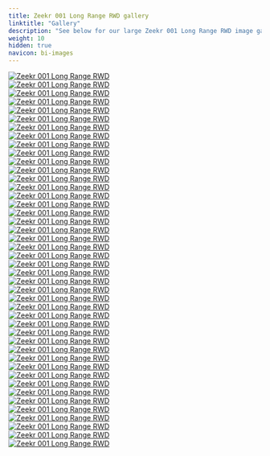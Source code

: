 ```yaml
---
title: Zeekr 001 Long Range RWD gallery
linktitle: "Gallery"
description: "See below for our large Zeekr 001 Long Range RWD image gallery. Click pictures for high-resolution versions."
weight: 10
hidden: true
navicon: bi-images
---
```

<!-- markdownlint-disable MD033 -->
<div class="row" id ="my-gallery">
	<div class="pswp-grid-item col-6 col-md-4">
		<a href="https://media.evkx.net/multimedia/models/zeekr/001/001_long_range_rwd/camera_1.jpg"
data-pswp-src="https://media.evkx.net/multimedia/models/zeekr/001/001_long_range_rwd/camera_1.jpg"
data-pswp-width="3000"
data-pswp-height="2250" 
target="_blank">
			<img src="https://media.evkx.net/multimedia/models/zeekr/001/001_long_range_rwd/camera_1_xst.jpg" alt="Zeekr 001 Long Range RWD" class="img-fluid img-thumbnail" />
		</a>
	</div>
	<div class="pswp-grid-item col-6 col-md-4">
		<a href="https://media.evkx.net/multimedia/models/zeekr/001/001_long_range_rwd/camera_2.jpg"
data-pswp-src="https://media.evkx.net/multimedia/models/zeekr/001/001_long_range_rwd/camera_2.jpg"
data-pswp-width="3000"
data-pswp-height="2250" 
target="_blank">
			<img src="https://media.evkx.net/multimedia/models/zeekr/001/001_long_range_rwd/camera_2_xst.jpg" alt="Zeekr 001 Long Range RWD" class="img-fluid img-thumbnail" />
		</a>
	</div>
	<div class="pswp-grid-item col-6 col-md-4">
		<a href="https://media.evkx.net/multimedia/models/zeekr/001/001_long_range_rwd/camera_3.jpg"
data-pswp-src="https://media.evkx.net/multimedia/models/zeekr/001/001_long_range_rwd/camera_3.jpg"
data-pswp-width="3000"
data-pswp-height="2000" 
target="_blank">
			<img src="https://media.evkx.net/multimedia/models/zeekr/001/001_long_range_rwd/camera_3_xst.jpg" alt="Zeekr 001 Long Range RWD" class="img-fluid img-thumbnail" />
		</a>
	</div>
	<div class="pswp-grid-item col-6 col-md-4">
		<a href="https://media.evkx.net/multimedia/models/zeekr/001/001_long_range_rwd/charging_1.jpg"
data-pswp-src="https://media.evkx.net/multimedia/models/zeekr/001/001_long_range_rwd/charging_1.jpg"
data-pswp-width="3000"
data-pswp-height="2250" 
target="_blank">
			<img src="https://media.evkx.net/multimedia/models/zeekr/001/001_long_range_rwd/charging_1_xst.jpg" alt="Zeekr 001 Long Range RWD" class="img-fluid img-thumbnail" />
		</a>
	</div>
	<div class="pswp-grid-item col-6 col-md-4">
		<a href="https://media.evkx.net/multimedia/models/zeekr/001/001_long_range_rwd/doorhandles_1.jpg"
data-pswp-src="https://media.evkx.net/multimedia/models/zeekr/001/001_long_range_rwd/doorhandles_1.jpg"
data-pswp-width="3000"
data-pswp-height="2250" 
target="_blank">
			<img src="https://media.evkx.net/multimedia/models/zeekr/001/001_long_range_rwd/doorhandles_1_xst.jpg" alt="Zeekr 001 Long Range RWD" class="img-fluid img-thumbnail" />
		</a>
	</div>
	<div class="pswp-grid-item col-6 col-md-4">
		<a href="https://media.evkx.net/multimedia/models/zeekr/001/001_long_range_rwd/exterior_1.jpg"
data-pswp-src="https://media.evkx.net/multimedia/models/zeekr/001/001_long_range_rwd/exterior_1.jpg"
data-pswp-width="3000"
data-pswp-height="2000" 
target="_blank">
			<img src="https://media.evkx.net/multimedia/models/zeekr/001/001_long_range_rwd/exterior_1_xst.jpg" alt="Zeekr 001 Long Range RWD" class="img-fluid img-thumbnail" />
		</a>
	</div>
	<div class="pswp-grid-item col-6 col-md-4">
		<a href="https://media.evkx.net/multimedia/models/zeekr/001/001_long_range_rwd/exterior_2.jpg"
data-pswp-src="https://media.evkx.net/multimedia/models/zeekr/001/001_long_range_rwd/exterior_2.jpg"
data-pswp-width="3000"
data-pswp-height="2000" 
target="_blank">
			<img src="https://media.evkx.net/multimedia/models/zeekr/001/001_long_range_rwd/exterior_2_xst.jpg" alt="Zeekr 001 Long Range RWD" class="img-fluid img-thumbnail" />
		</a>
	</div>
	<div class="pswp-grid-item col-6 col-md-4">
		<a href="https://media.evkx.net/multimedia/models/zeekr/001/001_long_range_rwd/exterior_3.jpeg"
data-pswp-src="https://media.evkx.net/multimedia/models/zeekr/001/001_long_range_rwd/exterior_3.jpeg"
data-pswp-width="3000"
data-pswp-height="2059" 
target="_blank">
			<img src="https://media.evkx.net/multimedia/models/zeekr/001/001_long_range_rwd/exterior_3_xst.jpeg" alt="Zeekr 001 Long Range RWD" class="img-fluid img-thumbnail" />
		</a>
	</div>
	<div class="pswp-grid-item col-6 col-md-4">
		<a href="https://media.evkx.net/multimedia/models/zeekr/001/001_long_range_rwd/exterior_4.jpeg"
data-pswp-src="https://media.evkx.net/multimedia/models/zeekr/001/001_long_range_rwd/exterior_4.jpeg"
data-pswp-width="3000"
data-pswp-height="2059" 
target="_blank">
			<img src="https://media.evkx.net/multimedia/models/zeekr/001/001_long_range_rwd/exterior_4_xst.jpeg" alt="Zeekr 001 Long Range RWD" class="img-fluid img-thumbnail" />
		</a>
	</div>
	<div class="pswp-grid-item col-6 col-md-4">
		<a href="https://media.evkx.net/multimedia/models/zeekr/001/001_long_range_rwd/exterior_5.jpg"
data-pswp-src="https://media.evkx.net/multimedia/models/zeekr/001/001_long_range_rwd/exterior_5.jpg"
data-pswp-width="3000"
data-pswp-height="2001" 
target="_blank">
			<img src="https://media.evkx.net/multimedia/models/zeekr/001/001_long_range_rwd/exterior_5_xst.jpg" alt="Zeekr 001 Long Range RWD" class="img-fluid img-thumbnail" />
		</a>
	</div>
	<div class="pswp-grid-item col-6 col-md-4">
		<a href="https://media.evkx.net/multimedia/models/zeekr/001/001_long_range_rwd/exterior_6.jpg"
data-pswp-src="https://media.evkx.net/multimedia/models/zeekr/001/001_long_range_rwd/exterior_6.jpg"
data-pswp-width="3000"
data-pswp-height="2001" 
target="_blank">
			<img src="https://media.evkx.net/multimedia/models/zeekr/001/001_long_range_rwd/exterior_6_xst.jpg" alt="Zeekr 001 Long Range RWD" class="img-fluid img-thumbnail" />
		</a>
	</div>
	<div class="pswp-grid-item col-6 col-md-4">
		<a href="https://media.evkx.net/multimedia/models/zeekr/001/001_long_range_rwd/exterior_7.jpg"
data-pswp-src="https://media.evkx.net/multimedia/models/zeekr/001/001_long_range_rwd/exterior_7.jpg"
data-pswp-width="3000"
data-pswp-height="2000" 
target="_blank">
			<img src="https://media.evkx.net/multimedia/models/zeekr/001/001_long_range_rwd/exterior_7_xst.jpg" alt="Zeekr 001 Long Range RWD" class="img-fluid img-thumbnail" />
		</a>
	</div>
	<div class="pswp-grid-item col-6 col-md-4">
		<a href="https://media.evkx.net/multimedia/models/zeekr/001/001_long_range_rwd/exterior_8.jpg"
data-pswp-src="https://media.evkx.net/multimedia/models/zeekr/001/001_long_range_rwd/exterior_8.jpg"
data-pswp-width="3000"
data-pswp-height="2001" 
target="_blank">
			<img src="https://media.evkx.net/multimedia/models/zeekr/001/001_long_range_rwd/exterior_8_xst.jpg" alt="Zeekr 001 Long Range RWD" class="img-fluid img-thumbnail" />
		</a>
	</div>
	<div class="pswp-grid-item col-6 col-md-4">
		<a href="https://media.evkx.net/multimedia/models/zeekr/001/001_long_range_rwd/exterior_9.jpg"
data-pswp-src="https://media.evkx.net/multimedia/models/zeekr/001/001_long_range_rwd/exterior_9.jpg"
data-pswp-width="3000"
data-pswp-height="2000" 
target="_blank">
			<img src="https://media.evkx.net/multimedia/models/zeekr/001/001_long_range_rwd/exterior_9_xst.jpg" alt="Zeekr 001 Long Range RWD" class="img-fluid img-thumbnail" />
		</a>
	</div>
	<div class="pswp-grid-item col-6 col-md-4">
		<a href="https://media.evkx.net/multimedia/models/zeekr/001/001_long_range_rwd/frunk_1.jpg"
data-pswp-src="https://media.evkx.net/multimedia/models/zeekr/001/001_long_range_rwd/frunk_1.jpg"
data-pswp-width="3000"
data-pswp-height="2250" 
target="_blank">
			<img src="https://media.evkx.net/multimedia/models/zeekr/001/001_long_range_rwd/frunk_1_xst.jpg" alt="Zeekr 001 Long Range RWD" class="img-fluid img-thumbnail" />
		</a>
	</div>
	<div class="pswp-grid-item col-6 col-md-4">
		<a href="https://media.evkx.net/multimedia/models/zeekr/001/001_long_range_rwd/frunk_2.jpg"
data-pswp-src="https://media.evkx.net/multimedia/models/zeekr/001/001_long_range_rwd/frunk_2.jpg"
data-pswp-width="3000"
data-pswp-height="2250" 
target="_blank">
			<img src="https://media.evkx.net/multimedia/models/zeekr/001/001_long_range_rwd/frunk_2_xst.jpg" alt="Zeekr 001 Long Range RWD" class="img-fluid img-thumbnail" />
		</a>
	</div>
	<div class="pswp-grid-item col-6 col-md-4">
		<a href="https://media.evkx.net/multimedia/models/zeekr/001/001_long_range_rwd/headlights_1.jpg"
data-pswp-src="https://media.evkx.net/multimedia/models/zeekr/001/001_long_range_rwd/headlights_1.jpg"
data-pswp-width="3000"
data-pswp-height="2250" 
target="_blank">
			<img src="https://media.evkx.net/multimedia/models/zeekr/001/001_long_range_rwd/headlights_1_xst.jpg" alt="Zeekr 001 Long Range RWD" class="img-fluid img-thumbnail" />
		</a>
	</div>
	<div class="pswp-grid-item col-6 col-md-4">
		<a href="https://media.evkx.net/multimedia/models/zeekr/001/001_long_range_rwd/headlights_2.jpg"
data-pswp-src="https://media.evkx.net/multimedia/models/zeekr/001/001_long_range_rwd/headlights_2.jpg"
data-pswp-width="3000"
data-pswp-height="1687" 
target="_blank">
			<img src="https://media.evkx.net/multimedia/models/zeekr/001/001_long_range_rwd/headlights_2_xst.jpg" alt="Zeekr 001 Long Range RWD" class="img-fluid img-thumbnail" />
		</a>
	</div>
	<div class="pswp-grid-item col-6 col-md-4">
		<a href="https://media.evkx.net/multimedia/models/zeekr/001/001_long_range_rwd/headlights_3.jpg.jpeg"
data-pswp-src="https://media.evkx.net/multimedia/models/zeekr/001/001_long_range_rwd/headlights_3.jpg.jpeg"
data-pswp-width="3000"
data-pswp-height="2059" 
target="_blank">
			<img src="https://media.evkx.net/multimedia/models/zeekr/001/001_long_range_rwd/headlights_3.jpg_xst.jpeg" alt="Zeekr 001 Long Range RWD" class="img-fluid img-thumbnail" />
		</a>
	</div>
	<div class="pswp-grid-item col-6 col-md-4">
		<a href="https://media.evkx.net/multimedia/models/zeekr/001/001_long_range_rwd/headlights_4.jpeg"
data-pswp-src="https://media.evkx.net/multimedia/models/zeekr/001/001_long_range_rwd/headlights_4.jpeg"
data-pswp-width="3000"
data-pswp-height="2059" 
target="_blank">
			<img src="https://media.evkx.net/multimedia/models/zeekr/001/001_long_range_rwd/headlights_4_xst.jpeg" alt="Zeekr 001 Long Range RWD" class="img-fluid img-thumbnail" />
		</a>
	</div>
	<div class="pswp-grid-item col-6 col-md-4">
		<a href="https://media.evkx.net/multimedia/models/zeekr/001/001_long_range_rwd/headlights_5.jpeg"
data-pswp-src="https://media.evkx.net/multimedia/models/zeekr/001/001_long_range_rwd/headlights_5.jpeg"
data-pswp-width="3000"
data-pswp-height="2059" 
target="_blank">
			<img src="https://media.evkx.net/multimedia/models/zeekr/001/001_long_range_rwd/headlights_5_xst.jpeg" alt="Zeekr 001 Long Range RWD" class="img-fluid img-thumbnail" />
		</a>
	</div>
	<div class="pswp-grid-item col-6 col-md-4">
		<a href="https://media.evkx.net/multimedia/models/zeekr/001/001_long_range_rwd/headlights_6.jpeg"
data-pswp-src="https://media.evkx.net/multimedia/models/zeekr/001/001_long_range_rwd/headlights_6.jpeg"
data-pswp-width="3000"
data-pswp-height="2059" 
target="_blank">
			<img src="https://media.evkx.net/multimedia/models/zeekr/001/001_long_range_rwd/headlights_6_xst.jpeg" alt="Zeekr 001 Long Range RWD" class="img-fluid img-thumbnail" />
		</a>
	</div>
	<div class="pswp-grid-item col-6 col-md-4">
		<a href="https://media.evkx.net/multimedia/models/zeekr/001/001_long_range_rwd/interior_1.jpg"
data-pswp-src="https://media.evkx.net/multimedia/models/zeekr/001/001_long_range_rwd/interior_1.jpg"
data-pswp-width="3000"
data-pswp-height="2250" 
target="_blank">
			<img src="https://media.evkx.net/multimedia/models/zeekr/001/001_long_range_rwd/interior_1_xst.jpg" alt="Zeekr 001 Long Range RWD" class="img-fluid img-thumbnail" />
		</a>
	</div>
	<div class="pswp-grid-item col-6 col-md-4">
		<a href="https://media.evkx.net/multimedia/models/zeekr/001/001_long_range_rwd/interior_2.jpg"
data-pswp-src="https://media.evkx.net/multimedia/models/zeekr/001/001_long_range_rwd/interior_2.jpg"
data-pswp-width="3000"
data-pswp-height="2250" 
target="_blank">
			<img src="https://media.evkx.net/multimedia/models/zeekr/001/001_long_range_rwd/interior_2_xst.jpg" alt="Zeekr 001 Long Range RWD" class="img-fluid img-thumbnail" />
		</a>
	</div>
	<div class="pswp-grid-item col-6 col-md-4">
		<a href="https://media.evkx.net/multimedia/models/zeekr/001/001_long_range_rwd/interior_3.jpg"
data-pswp-src="https://media.evkx.net/multimedia/models/zeekr/001/001_long_range_rwd/interior_3.jpg"
data-pswp-width="3000"
data-pswp-height="2250" 
target="_blank">
			<img src="https://media.evkx.net/multimedia/models/zeekr/001/001_long_range_rwd/interior_3_xst.jpg" alt="Zeekr 001 Long Range RWD" class="img-fluid img-thumbnail" />
		</a>
	</div>
	<div class="pswp-grid-item col-6 col-md-4">
		<a href="https://media.evkx.net/multimedia/models/zeekr/001/001_long_range_rwd/interior_4.jpg"
data-pswp-src="https://media.evkx.net/multimedia/models/zeekr/001/001_long_range_rwd/interior_4.jpg"
data-pswp-width="3000"
data-pswp-height="2250" 
target="_blank">
			<img src="https://media.evkx.net/multimedia/models/zeekr/001/001_long_range_rwd/interior_4_xst.jpg" alt="Zeekr 001 Long Range RWD" class="img-fluid img-thumbnail" />
		</a>
	</div>
	<div class="pswp-grid-item col-6 col-md-4">
		<a href="https://media.evkx.net/multimedia/models/zeekr/001/001_long_range_rwd/interior_5.jpg"
data-pswp-src="https://media.evkx.net/multimedia/models/zeekr/001/001_long_range_rwd/interior_5.jpg"
data-pswp-width="3000"
data-pswp-height="2250" 
target="_blank">
			<img src="https://media.evkx.net/multimedia/models/zeekr/001/001_long_range_rwd/interior_5_xst.jpg" alt="Zeekr 001 Long Range RWD" class="img-fluid img-thumbnail" />
		</a>
	</div>
	<div class="pswp-grid-item col-6 col-md-4">
		<a href="https://media.evkx.net/multimedia/models/zeekr/001/001_long_range_rwd/interior_6.jpg"
data-pswp-src="https://media.evkx.net/multimedia/models/zeekr/001/001_long_range_rwd/interior_6.jpg"
data-pswp-width="3000"
data-pswp-height="2250" 
target="_blank">
			<img src="https://media.evkx.net/multimedia/models/zeekr/001/001_long_range_rwd/interior_6_xst.jpg" alt="Zeekr 001 Long Range RWD" class="img-fluid img-thumbnail" />
		</a>
	</div>
	<div class="pswp-grid-item col-6 col-md-4">
		<a href="https://media.evkx.net/multimedia/models/zeekr/001/001_long_range_rwd/interior_7.jpg"
data-pswp-src="https://media.evkx.net/multimedia/models/zeekr/001/001_long_range_rwd/interior_7.jpg"
data-pswp-width="3000"
data-pswp-height="2250" 
target="_blank">
			<img src="https://media.evkx.net/multimedia/models/zeekr/001/001_long_range_rwd/interior_7_xst.jpg" alt="Zeekr 001 Long Range RWD" class="img-fluid img-thumbnail" />
		</a>
	</div>
	<div class="pswp-grid-item col-6 col-md-4">
		<a href="https://media.evkx.net/multimedia/models/zeekr/001/001_long_range_rwd/interior_8.jpg"
data-pswp-src="https://media.evkx.net/multimedia/models/zeekr/001/001_long_range_rwd/interior_8.jpg"
data-pswp-width="3000"
data-pswp-height="2000" 
target="_blank">
			<img src="https://media.evkx.net/multimedia/models/zeekr/001/001_long_range_rwd/interior_8_xst.jpg" alt="Zeekr 001 Long Range RWD" class="img-fluid img-thumbnail" />
		</a>
	</div>
	<div class="pswp-grid-item col-6 col-md-4">
		<a href="https://media.evkx.net/multimedia/models/zeekr/001/001_long_range_rwd/logo_1.jpg"
data-pswp-src="https://media.evkx.net/multimedia/models/zeekr/001/001_long_range_rwd/logo_1.jpg"
data-pswp-width="3000"
data-pswp-height="2250" 
target="_blank">
			<img src="https://media.evkx.net/multimedia/models/zeekr/001/001_long_range_rwd/logo_1_xst.jpg" alt="Zeekr 001 Long Range RWD" class="img-fluid img-thumbnail" />
		</a>
	</div>
	<div class="pswp-grid-item col-6 col-md-4">
		<a href="https://media.evkx.net/multimedia/models/zeekr/001/001_long_range_rwd/main_1.jpg"
data-pswp-src="https://media.evkx.net/multimedia/models/zeekr/001/001_long_range_rwd/main_1.jpg"
data-pswp-width="3000"
data-pswp-height="2000" 
target="_blank">
			<img src="https://media.evkx.net/multimedia/models/zeekr/001/001_long_range_rwd/main_1_xst.jpg" alt="Zeekr 001 Long Range RWD" class="img-fluid img-thumbnail" />
		</a>
	</div>
	<div class="pswp-grid-item col-6 col-md-4">
		<a href="https://media.evkx.net/multimedia/models/zeekr/001/001_long_range_rwd/rearlights_1.jpg"
data-pswp-src="https://media.evkx.net/multimedia/models/zeekr/001/001_long_range_rwd/rearlights_1.jpg"
data-pswp-width="3000"
data-pswp-height="2001" 
target="_blank">
			<img src="https://media.evkx.net/multimedia/models/zeekr/001/001_long_range_rwd/rearlights_1_xst.jpg" alt="Zeekr 001 Long Range RWD" class="img-fluid img-thumbnail" />
		</a>
	</div>
	<div class="pswp-grid-item col-6 col-md-4">
		<a href="https://media.evkx.net/multimedia/models/zeekr/001/001_long_range_rwd/rearlights_2.jpg"
data-pswp-src="https://media.evkx.net/multimedia/models/zeekr/001/001_long_range_rwd/rearlights_2.jpg"
data-pswp-width="3000"
data-pswp-height="2250" 
target="_blank">
			<img src="https://media.evkx.net/multimedia/models/zeekr/001/001_long_range_rwd/rearlights_2_xst.jpg" alt="Zeekr 001 Long Range RWD" class="img-fluid img-thumbnail" />
		</a>
	</div>
	<div class="pswp-grid-item col-6 col-md-4">
		<a href="https://media.evkx.net/multimedia/models/zeekr/001/001_long_range_rwd/rearlights_3.jpg"
data-pswp-src="https://media.evkx.net/multimedia/models/zeekr/001/001_long_range_rwd/rearlights_3.jpg"
data-pswp-width="3000"
data-pswp-height="2250" 
target="_blank">
			<img src="https://media.evkx.net/multimedia/models/zeekr/001/001_long_range_rwd/rearlights_3_xst.jpg" alt="Zeekr 001 Long Range RWD" class="img-fluid img-thumbnail" />
		</a>
	</div>
	<div class="pswp-grid-item col-6 col-md-4">
		<a href="https://media.evkx.net/multimedia/models/zeekr/001/001_long_range_rwd/rearlights_4.jpeg"
data-pswp-src="https://media.evkx.net/multimedia/models/zeekr/001/001_long_range_rwd/rearlights_4.jpeg"
data-pswp-width="3000"
data-pswp-height="2059" 
target="_blank">
			<img src="https://media.evkx.net/multimedia/models/zeekr/001/001_long_range_rwd/rearlights_4_xst.jpeg" alt="Zeekr 001 Long Range RWD" class="img-fluid img-thumbnail" />
		</a>
	</div>
	<div class="pswp-grid-item col-6 col-md-4">
		<a href="https://media.evkx.net/multimedia/models/zeekr/001/001_long_range_rwd/rearlights_5.jpeg"
data-pswp-src="https://media.evkx.net/multimedia/models/zeekr/001/001_long_range_rwd/rearlights_5.jpeg"
data-pswp-width="3000"
data-pswp-height="2059" 
target="_blank">
			<img src="https://media.evkx.net/multimedia/models/zeekr/001/001_long_range_rwd/rearlights_5_xst.jpeg" alt="Zeekr 001 Long Range RWD" class="img-fluid img-thumbnail" />
		</a>
	</div>
	<div class="pswp-grid-item col-6 col-md-4">
		<a href="https://media.evkx.net/multimedia/models/zeekr/001/001_long_range_rwd/screens_1.jpg"
data-pswp-src="https://media.evkx.net/multimedia/models/zeekr/001/001_long_range_rwd/screens_1.jpg"
data-pswp-width="3000"
data-pswp-height="2000" 
target="_blank">
			<img src="https://media.evkx.net/multimedia/models/zeekr/001/001_long_range_rwd/screens_1_xst.jpg" alt="Zeekr 001 Long Range RWD" class="img-fluid img-thumbnail" />
		</a>
	</div>
	<div class="pswp-grid-item col-6 col-md-4">
		<a href="https://media.evkx.net/multimedia/models/zeekr/001/001_long_range_rwd/screens_2.jpg"
data-pswp-src="https://media.evkx.net/multimedia/models/zeekr/001/001_long_range_rwd/screens_2.jpg"
data-pswp-width="2500"
data-pswp-height="1667" 
target="_blank">
			<img src="https://media.evkx.net/multimedia/models/zeekr/001/001_long_range_rwd/screens_2_xst.jpg" alt="Zeekr 001 Long Range RWD" class="img-fluid img-thumbnail" />
		</a>
	</div>
	<div class="pswp-grid-item col-6 col-md-4">
		<a href="https://media.evkx.net/multimedia/models/zeekr/001/001_long_range_rwd/soundsystem_1.jpg"
data-pswp-src="https://media.evkx.net/multimedia/models/zeekr/001/001_long_range_rwd/soundsystem_1.jpg"
data-pswp-width="3000"
data-pswp-height="2250" 
target="_blank">
			<img src="https://media.evkx.net/multimedia/models/zeekr/001/001_long_range_rwd/soundsystem_1_xst.jpg" alt="Zeekr 001 Long Range RWD" class="img-fluid img-thumbnail" />
		</a>
	</div>
	<div class="pswp-grid-item col-6 col-md-4">
		<a href="https://media.evkx.net/multimedia/models/zeekr/001/001_long_range_rwd/soundsystem_2.jpg"
data-pswp-src="https://media.evkx.net/multimedia/models/zeekr/001/001_long_range_rwd/soundsystem_2.jpg"
data-pswp-width="3000"
data-pswp-height="2000" 
target="_blank">
			<img src="https://media.evkx.net/multimedia/models/zeekr/001/001_long_range_rwd/soundsystem_2_xst.jpg" alt="Zeekr 001 Long Range RWD" class="img-fluid img-thumbnail" />
		</a>
	</div>
	<div class="pswp-grid-item col-6 col-md-4">
		<a href="https://media.evkx.net/multimedia/models/zeekr/001/001_long_range_rwd/trunk_1.jpg"
data-pswp-src="https://media.evkx.net/multimedia/models/zeekr/001/001_long_range_rwd/trunk_1.jpg"
data-pswp-width="3000"
data-pswp-height="2001" 
target="_blank">
			<img src="https://media.evkx.net/multimedia/models/zeekr/001/001_long_range_rwd/trunk_1_xst.jpg" alt="Zeekr 001 Long Range RWD" class="img-fluid img-thumbnail" />
		</a>
	</div>
	<div class="pswp-grid-item col-6 col-md-4">
		<a href="https://media.evkx.net/multimedia/models/zeekr/001/001_long_range_rwd/wheels_1.jpg"
data-pswp-src="https://media.evkx.net/multimedia/models/zeekr/001/001_long_range_rwd/wheels_1.jpg"
data-pswp-width="3000"
data-pswp-height="2250" 
target="_blank">
			<img src="https://media.evkx.net/multimedia/models/zeekr/001/001_long_range_rwd/wheels_1_xst.jpg" alt="Zeekr 001 Long Range RWD" class="img-fluid img-thumbnail" />
		</a>
	</div>
	<div class="pswp-grid-item col-6 col-md-4">
		<a href="https://media.evkx.net/multimedia/models/zeekr/001/001_long_range_rwd/wheels_2.jpeg"
data-pswp-src="https://media.evkx.net/multimedia/models/zeekr/001/001_long_range_rwd/wheels_2.jpeg"
data-pswp-width="3000"
data-pswp-height="2059" 
target="_blank">
			<img src="https://media.evkx.net/multimedia/models/zeekr/001/001_long_range_rwd/wheels_2_xst.jpeg" alt="Zeekr 001 Long Range RWD" class="img-fluid img-thumbnail" />
		</a>
	</div>
</div>
<script type="module">
  import PhotoSwipeLightbox from '/js/photoswipe-lightbox.esm.js';
    const lightbox = new PhotoSwipeLightbox({
       gallery: '#my-gallery',
        children: 'a',
        pswpModule: () => import('/js/photoswipe.esm.js')
    });
lightbox.init();
</script>
